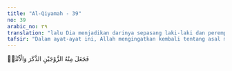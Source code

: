```yaml
---
title: "Al-Qiyamah - 39"
no: 39
arabic_no: ٣٩
translation: "lalu Dia menjadikan darinya sepasang laki-laki dan perempuan. "
tafsir: "Dalam ayat-ayat ini, Allah mengingatkan kembali tentang asal mula penciptaan manusia, yaitu ia diciptakan dari setetes air mani yang ditumpahkan (ke dalam rahim) Kemudian mani itu menjadi segumpal darah, lalu Allah menciptakan, dan menyempurnakannya. Allah juga menjadikan dari padanya sepasang laki-laki dan perempuan.\n\nAyat ini mengingatkan manusia yang ingkar bagaimana air mani itu diciptakan Allah menjadi daging yang dengannya manusia diciptakan dengan sempurna melalui proses kehamilan. Adalah hal yang mudah juga bagi Allah menghidupkan manusia, kemudian mematikan dan menghidupkannya kembali.\n\nSperma laki-laki dan sel telur perempuan bercampur menjadi satu sehingga tercipta manusia yang sempurna, lengkap dengan penglihatan dan pendengaran, baik dari jenis laki-laki maupun perempuan. Maka apakah manusia tidak pernah memikirkan bahwa sang Pencipta dari segala proses kejadian itu mampu pula menghancurkan dunia ini kemudian menciptakan hari Kiamat serta manusia yang telah mati dibangkitkan hidup kembali?\n\nIni suatu penegasan bagi manusia yang mau berpikir andaikata masih ragu-ragu tentang kekuasaan Allah untuk menghidupkan kembali manusia yang telah mati."
---
```

فَجَعَلَ مِنْهُ الزَّوْجَيْنِ الذَّكَرَ وَالْاُنْثٰىۗ